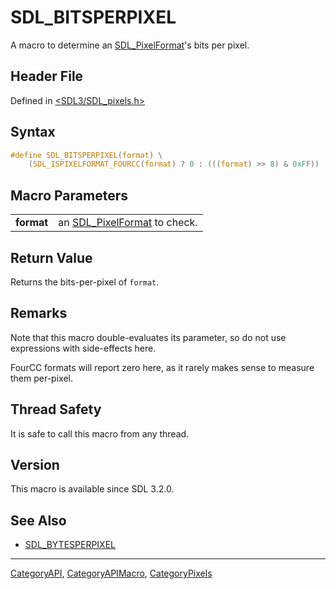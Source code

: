 # SDL_BITSPERPIXEL

A macro to determine an [SDL_PixelFormat](SDL_PixelFormat)'s bits per pixel.

## Header File

Defined in [<SDL3/SDL_pixels.h>](https://github.com/libsdl-org/SDL/blob/main/include/SDL3/SDL_pixels.h)

## Syntax

```c
#define SDL_BITSPERPIXEL(format) \
    (SDL_ISPIXELFORMAT_FOURCC(format) ? 0 : (((format) >> 8) & 0xFF))
```

## Macro Parameters

|            |                                                 |
| ---------- | ----------------------------------------------- |
| **format** | an [SDL_PixelFormat](SDL_PixelFormat) to check. |

## Return Value

Returns the bits-per-pixel of `format`.

## Remarks

Note that this macro double-evaluates its parameter, so do not use
expressions with side-effects here.

FourCC formats will report zero here, as it rarely makes sense to measure
them per-pixel.

## Thread Safety

It is safe to call this macro from any thread.

## Version

This macro is available since SDL 3.2.0.

## See Also

- [SDL_BYTESPERPIXEL](SDL_BYTESPERPIXEL)






----
[CategoryAPI](CategoryAPI), [CategoryAPIMacro](CategoryAPIMacro), [CategoryPixels](CategoryPixels)

